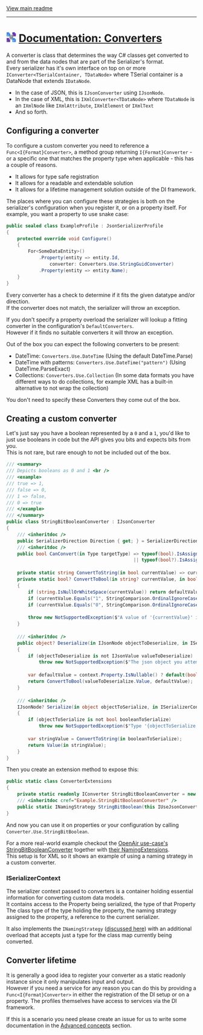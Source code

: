 [//]: # (Header)

<a href="https://github.com/Marvin-Brouwer/FluentSerializer#readme">
	View main readme
</a><hr/>
<h1>
	<img alt="icon" width="26" height="26"
		src="https://github.com/Marvin-Brouwer/FluentSerializer/raw/main/doc/logo/Logo.default.optimized.svg" />
	<a href="https://github.com/Marvin-Brouwer/FluentSerializer/blob/main/doc/help/basic-concepts/Converters.md#readme">
		Documentation: Converters
	</a>
</h1>

[//]: # (Body)

A converter is class that determines the way C# classes get converted to and from the data nodes that are part of the Serializer's format.  
Every serializer has it's own interface on top on or more `IConverter<TSerialContainer, TDataNode>` where TSerial container is a DataNode that extends `IDataNode`.  

- In the case of JSON, this is `IJsonConverter` using `IJsonNode`.
- In the case of XML, this is `IXmlConverter<TDataNode>` where `TDataNode` is an `IXmlNode` like `IXmlAttribute`, `IXmlElement` or `IXmlText`
- And so forth.

## Configuring a converter  
  
To configure a custom converter you need to reference a `Func<I{Format}Converter>`, a method group returning `I{Format}Converter` - or a specific one that matches the property type when applicable - this has a couple of reasons.

- It allows for type safe registration
- It allows for a readable and extendable solution
- It allows for a lifetime management solution outside of the DI framework.

The places where you can configure these strategies is both on the serializer's configuration when you register it, or on a property itself.
For example, you want a property to use snake case:

```csharp
public sealed class ExampleProfile : JsonSerializerProfile
{
	protected override void Configure()
	{
		For<SomeDataEntity>()
			.Property(entity => entity.Id,
				converter: Converters.Use.StringGuidConverter)
			.Property(entity => entity.Name);
	}
}
```

Every converter has a check to determine if it fits the given datatype and/or direction.  
If the converter does not match, the serializer will throw an exception.  
  
If you don't specify a property overload the serializer will lookup a fitting converter in the configuration's `DefaultConverters`.  
However if it finds no suitable converters it will throw an exception.

Out of the box you can expect the following converters to be present:

- DateTime: `Converters.Use.DateTime` (Using the default DateTime.Parse)
- DateTime with patterns: `Converters.Use.DateTime("pattern")` (Using DateTime.ParseExact)
- Collections: `Converters.Use.Collection` 
  (In some data formats you have different ways to do collections, for example XML has a built-in alternative to not wrap the collection)

You don't need to specify these Converters they come out of the box.

## Creating a custom converter

Let's just say you have a boolean represented by a `0` and a `1`, you'd like to just use booleans in code but the API gives you bits and expects bits from you.  
This is not rare, but rare enough to not be included out of the box.

```csharp
/// <summary>
/// Depicts booleans as 0 and 1 <br />
/// <example>
/// true => 1,
/// false => 0,
/// 1 => false,
/// 0 => true
/// </example>
/// </summary>
public class StringBitBooleanConverter : IJsonConverter
{
	/// <inheritdoc />
	public SerializerDirection Direction { get; } = SerializerDirection.Both;
	/// <inheritdoc />
	public bool CanConvert(in Type targetType) => typeof(bool).IsAssignableFrom(targetType) 
											   || typeof(bool?).IsAssignableFrom(targetType);

	private static string ConvertToString(in bool currentValue) => currentValue ? "1" : "0";
	private static bool? ConvertToBool(in string? currentValue, in bool? defaultValue)
	{
		if (string.IsNullOrWhiteSpace(currentValue)) return defaultValue;
		if (currentValue.Equals("1", StringComparison.OrdinalIgnoreCase)) return true;
		if (currentValue.Equals("0", StringComparison.OrdinalIgnoreCase)) return false;

		throw new NotSupportedException($"A value of '{currentValue}' is not supported");
	}

	/// <inheritdoc />
	public object? Deserialize(in IJsonNode objectToDeserialize, in ISerializerContext context)
	{
		if (objectToDeserialize is not IJsonValue valueToDeserialize)
			throw new NotSupportedException($"The json object you attempted to deserialize was not a value");

		var defaultValue = context.Property.IsNullable() ? default(bool?) : default(bool);
		return ConvertToBool(valueToDeserialize.Value, defaultValue);
	}

	/// <inheritdoc />
	IJsonNode? Serialize(in object objectToSerialize, in ISerializerContext context)
	{
		if (objectToSerialize is not bool booleanToSerialize)
			throw new NotSupportedException($"Type '{objectToSerialize.GetType().FullName}' is not a boolean");

		var stringValue = ConvertToString(in booleanToSerialize);
		return Value(in stringValue);
	}
}
```

Then you create an extension method to expose this:

```csharp
public static class ConverterExtensions
{
	private static readonly IConverter StringBitBooleanConverter = new StringBitBooleanConverter()
	/// <inheritdoc cref="Example.StringBitBooleanConverter" />
	public static INamingStrategy StringBitBoolean(this IUseJsonConverters _) => StringBitBooleanConverter;
}
```

And now you can use it on properties or your configuration by calling `Converter.Use.StringBitBoolean`.

For a more real-world example checkout the [OpenAir use-case's StringBitBooleanConverter](https://github.com/Marvin-Brouwer/FluentSerializer/blob/main/src/FluentSerializer.UseCase.OpenAir/Serializer/Converters/StringBitBooleanConverter.cs) together with [their NamingExtensions](https://github.com/Marvin-Brouwer/FluentSerializer/blob/main/src/FluentSerializer.UseCase.OpenAir/Serializer/Converters/ConverterExtensions.cs).  
This setup is for XML so it shows an example of using a naming strategy in a custom converter.

### ISerializerContext

[naming-strategy]: https://github.com/Marvin-Brouwer/FluentSerializer/blob/main/doc/help/basic-concepts/Naming-strategies.md#inamingstrategy
 
The serializer context passed to converters is a container holding essential information for converting custom data models.  
It contains access to the Property being serialized, the type of that Property The class type of the type holding the property, the naming strategy assigned to the property, a reference to the current serializer.  
  
It also implements the `INamingStrategy` ([discussed here][naming-strategy]) with an additional overload that accepts just a type for the class map currently being converted.  
  
## Converter lifetime

It is generally a good idea to register your converter as a static readonly instance since it only manipulates input and output.  
However if you need a service for any reason you can do this by providing a `Func<I{Format}Converter>` in either the registration of the DI setup or on a property. The profiles themselves have access to services via the DI framework.  
  
If this is a scenario you need please create an issue for us to write some documentation in the [Advanced concepts](https://github.com/Marvin-Brouwer/FluentSerializer#advanced-concepts) section.
